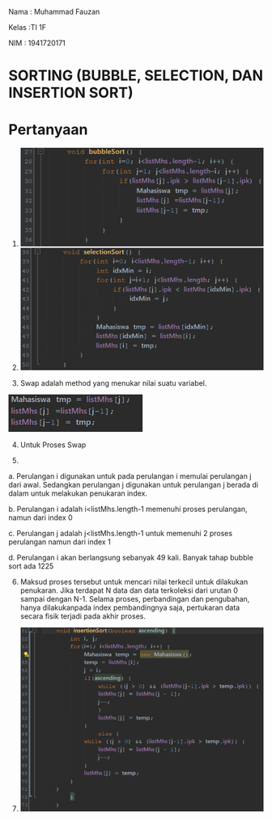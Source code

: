 Nama    : Muhammad Fauzan

Kelas   :TI 1F

NIM     : 1941720171

# SORTING (BUBBLE, SELECTION, DAN INSERTION SORT) #

# Pertanyaan #

1. <img src = "1.png">

2. <img src = "2.png">

3. Swap adalah method yang menukar nilai suatu variabel.
<img src = "3.png">

4. Untuk Proses Swap

5. 
a. Perulangan i digunakan untuk pada perulangan i memulai perulangan j dari awal. 
Sedangkan perulangan j digunakan untuk perulangan j berada di dalam untuk 
melakukan penukaran index.

b. Perulangan i adalah i<listMhs.length-1 memenuhi proses perulangan, namun dari 
index 0

c. Perulangan j adalah j<listMhs.length-1 untuk memenuhi 2 proses perulangan 
namun dari index 1

d. Perulangan i akan berlangsung sebanyak 49 kali. Banyak tahap bubble sort ada 
1225

6. Maksud proses tersebut untuk mencari nilai terkecil untuk dilakukan penukaran. 
Jika terdapat N data dan data terkoleksi dari urutan 0 sampai dengan N-1. Selama 
proses, perbandingan dan pengubahan, hanya dilakukanpada index pembandingnya 
saja, pertukaran data secara fisik terjadi pada akhir proses.

7. <img src = "7.png"> 